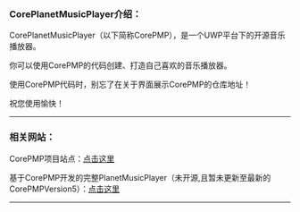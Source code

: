 <h3>CorePlanetMusicPlayer介绍：</h3>
<p>CorePlanetMusicPlayer（以下简称CorePMP），是一个UWP平台下的开源音乐播放器。</p>
<p>你可以使用CorePMP的代码创建、打造自己喜欢的音乐播放器。</p>
<p>使用CorePMP代码时，别忘了在关于界面展示CorePMP的仓库地址！</p>
<p>祝您使用愉快！</p>
<hr> 
<h3>相关网站：</h3>
<p>CorePMP项目站点：<a href="http://pigeonming.top/index.php/coreplanetmusicplayer">点击这里</a><p>
<p>基于CorePMP开发的完整PlanetMusicPlayer（未开源,且暂未更新至最新的CorePMPVersion5）：<a href="http://pigeonming.top/index.php/planetmusicplayer">点击这里</a></p>
<hr>